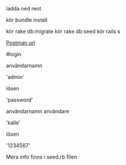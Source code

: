 ladda ned reot

kör bundle install

kör rake db:migrate
kör rake db:seed
kör rails s

[Postman url](https://www.getpostman.com/collections/eada35f52017f547bc4f)




#login

användarnamn

'admin'

lösen

'password'


användarnamn användare

'kalle'

lösen

'1234567'

Mera info finns i seed.rb filen

